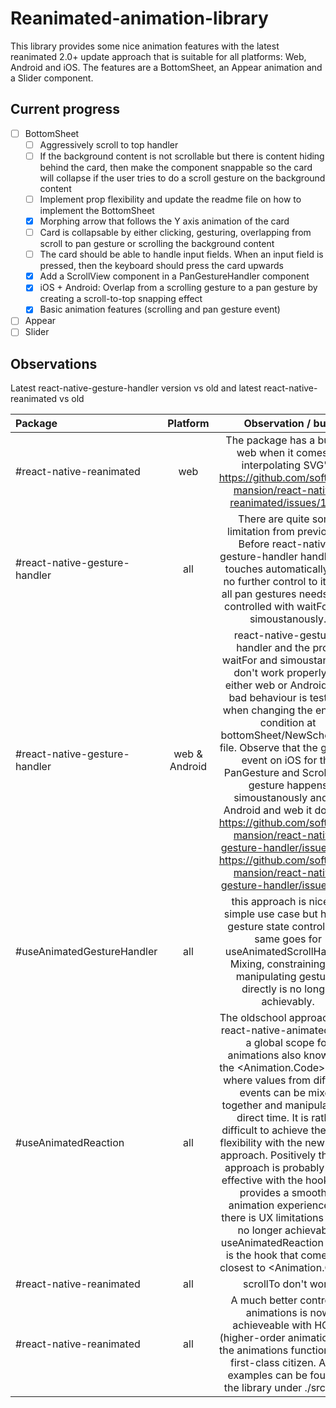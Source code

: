 # Reanimated-animation-library
This library provides some nice animation features with the latest reanimated 2.0+ update approach that is suitable for all platforms: Web, Android and iOS. The features are a BottomSheet, an Appear animation and a Slider component.

## Current progress
- [ ] BottomSheet
  - [ ] Aggressively scroll to top handler
  - [ ] If the background content is not scrollable but there is content hiding behind the card, then make the component snappable so the card will collapse if the user tries to do a scroll gesture on the background content
  - [ ] Implement prop flexibility and update the readme file on how to implement the BottomSheet
  - [x] Morphing arrow that follows the Y axis animation of the card
  - [ ] Card is collapsable by either clicking, gesturing, overlapping from scroll to pan gesture or scrolling the background content
  - [ ] The card should be able to handle input fields. When an input field is pressed, then the keyboard should press the card upwards
  - [x] Add a ScrollView component in a PanGestureHandler component
  - [x] iOS + Android: Overlap from a scrolling gesture to a pan gesture by creating a scroll-to-top snapping effect
  - [x] Basic animation features (scrolling and pan gesture event)
- [ ] Appear
- [ ] Slider

## Observations
Latest react-native-gesture-handler version vs old and latest react-native-reanimated vs old

| Package | Platform | Observation / bug |
| :--- | :---: | :---: |
| #react-native-reanimated | web | The package has a bug on web when it comes to interpolating SVG's. https://github.com/software-mansion/react-native-reanimated/issues/1951 |
| #react-native-gesture-handler | all | There are quite some limitation from previously. Before react-native-gesture-handler handled the touches automatically with no further control to it. Now all pan gestures needs to be controlled with waitFor and simoustanously.
| #react-native-gesture-handler | web & Android |  react-native-gesture-handler and the props waitFor and simoustanously don't work properly for either web or Android. The bad behaviour is testable when changing the enabled condition at bottomSheet/NewSchool.tsx file. Observe that the gesture event on iOS for the PanGesture and ScrollView gesture happens simoustanously and on Android and web it doesn't. https://github.com/software-mansion/react-native-gesture-handler/issues/420 https://github.com/software-mansion/react-native-gesture-handler/issues/927 |
| #useAnimatedGestureHandler | all | this approach is nice for simple use case but has no gesture state control. The same goes for useAnimatedScrollHander. Mixing, constraining and manipulating gestures directly is no longer achievably.
| #useAnimatedReaction | all | The oldschool approach with react-native-animated have a global scope for animations also known as the <Animation.Code> scope where values from different events can be mixed together and manipulated in direct time. It is rather difficult to achieve the same flexibility with the new hooks approach. Positively the new approach is probably more effective with the hooks and provides a smoother animation experience but there is UX limitations that is no longer achievable. useAnimatedReaction scope is the hook that comes the closest to <Animation.Code>
| #react-native-reanimated | all | scrollTo don't work |
| #react-native-reanimated | all | A much better control of animations is now achieveable with HOA's (higher-order animations) as the animations functions as a first-class citizen. A few examples can be found in the library under ./src/hoas 
